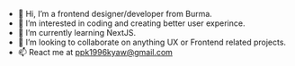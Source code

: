 - 👋 Hi, I’m a frontend designer/developer from Burma.
- 👀 I’m interested in coding and creating better user experince.
- 🌱 I’m currently learning NextJS.
- 💞️ I’m looking to collaborate on anything UX or Frontend related projects.
- 📫 React me at ppk1996kyaw@gmail.com

<!---
ppk-1996/ppk-1996 is a ✨ special ✨ repository because its `README.md` (this file) appears on your GitHub profile.
You can click the Preview link to take a look at your changes.
--->
